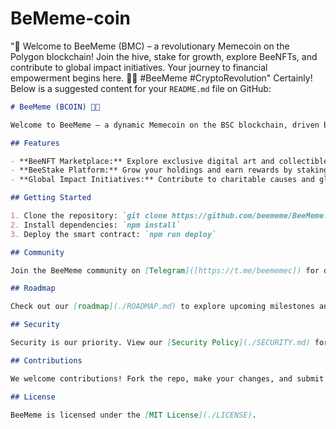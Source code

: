 # BeMeme-coin
"🚀 Welcome to BeeMeme (BMC) – a revolutionary Memecoin on the Polygon blockchain! Join the hive, stake for growth, explore BeeNFTs, and contribute to global impact initiatives. Your journey to financial empowerment begins here. 🐝🌐 #BeeMeme #CryptoRevolution"
Certainly! Below is a suggested content for your `README.md` file on GitHub:

```markdown
# BeeMeme (BCOIN) 🚀🐝

Welcome to BeeMeme – a dynamic Memecoin on the BSC blockchain, driven by innovation, community, and positive impact.

## Features

- **BeeNFT Marketplace:** Explore exclusive digital art and collectibles.
- **BeeStake Platform:** Grow your holdings and earn rewards by staking BCOIN.
- **Global Impact Initiatives:** Contribute to charitable causes and global outreach.

## Getting Started

1. Clone the repository: `git clone https://github.com/beememe/BeeMeme.git`
2. Install dependencies: `npm install`
3. Deploy the smart contract: `npm run deploy`

## Community

Join the BeeMeme community on [Telegram]([https://t.me/beememec]) for discussions, updates, and collaboration.

## Roadmap

Check out our [roadmap](./ROADMAP.md) to explore upcoming milestones and developments.

## Security

Security is our priority. View our [Security Policy](./SECURITY.md) for details on measures in place.

## Contributions

We welcome contributions! Fork the repo, make your changes, and submit a pull request. See [CONTRIBUTING.md](./CONTRIBUTING.md) for guidelines.

## License

BeeMeme is licensed under the [MIT License](./LICENSE).
```
